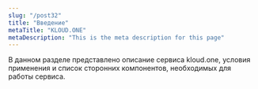 ```yaml
---
slug: "/post32"
title: "Введение"
metaTitle: "KLOUD.ONE"
metaDescription: "This is the meta description for this page"
---
```


В данном разделе представлено описание сервиса kloud.one, условия применения и список сторонних компонентов, необходимых для работы сервиса.